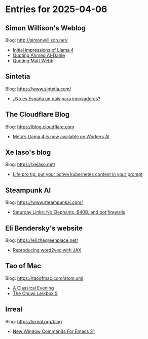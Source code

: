 # Entries for 2025-04-06
## Simon Willison's Weblog 
Blog: http://simonwillison.net/ 

- [Initial impressions of Llama 4](https://simonwillison.net/2025/Apr/5/llama-4-notes/#atom-everything)
- [Quoting Ahmed Al-Dahle](https://simonwillison.net/2025/Apr/5/llama-4/#atom-everything)
- [Quoting Matt Webb](https://simonwillison.net/2025/Apr/5/matt-webb/#atom-everything)
## Sintetia 
Blog: https://www.sintetia.com/ 

- [¿No es España un país para innovadores?](https://www.sintetia.com/no-es-pais-para-innovadores/)
##  The Cloudflare Blog  
Blog: https://blog.cloudflare.com 

- [Meta’s Llama 4 is now available on Workers AI](https://blog.cloudflare.com/meta-llama-4-is-now-available-on-workers-ai/)
## Xe Iaso's blog 
Blog: https://xeiaso.net/ 

- [Life pro tip: put your active kubernetes context in your prompt](https://xeiaso.net/notes/2025/kube-ps1/)
## Steampunk AI 
Blog: https://www.steampunkai.com/ 

- [Saturday Links: No Elephants, $40B, and bot firewalls](https://www.steampunkai.com/saturday-links-no-elephants-40b-and-bot-firewalls/)
## Eli Bendersky's website 
Blog: https://eli.thegreenplace.net/ 

- [Reproducing word2vec with JAX](https://eli.thegreenplace.net/2025/reproducing-word2vec-with-jax/)
## Tao of Mac 
Blog: https://taoofmac.com/atom.xml 

- [A Classical Evening](https://taoofmac.com/space/photos/2025/04/05/2125)
- [The Chuwi Larkbox S](https://taoofmac.com/space/blog/2025/04/05/1800)
## Irreal 
Blog: https://irreal.org/blog 

- [New Window Commands For Emacs 31](https://irreal.org/blog/?p=12896)